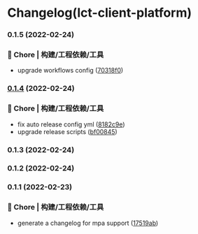 # Changelog(lct-client-platform) 


### 0.1.5 (2022-02-24)


### 🚀 Chore | 构建/工程依赖/工具

* upgrade workflows config ([70318f0](https://github.com/txlct/uniapp/commit/70318f02e6215ad284e67f6b56ec0bdd4af74fd2))

### [0.1.4](https://github.com/txlct/uniapp/compare/v0.1.3...v0.1.4) (2022-02-24)


### 🚀 Chore | 构建/工程依赖/工具

* fix auto release config yml ([8182c9e](https://github.com/txlct/uniapp/commit/8182c9e35548ed186d69ebab78d7f38041824ff0))
* upgrade release scripts ([bf00845](https://github.com/txlct/uniapp/commit/bf00845236a231ae7d3a69e1208550732e02f458))

### 0.1.3 (2022-02-24)

### 0.1.2 (2022-02-24)

### 0.1.1 (2022-02-23)


### 🚀 Chore | 构建/工程依赖/工具

* generate a changelog for mpa support ([17519ab](https://github.com/txlct/uniapp/commit/17519ab7a40b9da50e44f6e7e2b49ee5cc645e93))
